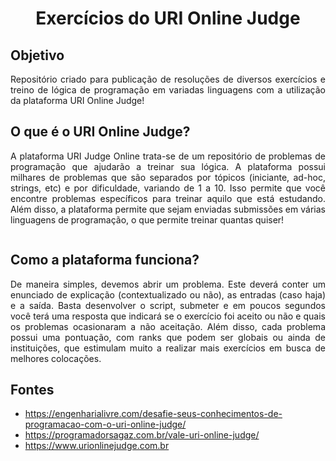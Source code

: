 <h1 align="center"> Exercícios do URI Online Judge</h1>

## Objetivo
<p align="justify">Repositório criado para publicação de resoluções de diversos exercícios e treino de lógica de programação em variadas linguagens com a utilização da plataforma URI Online Judge!</p>

## O que é o URI Online Judge?
<p align="justify">A plataforma URI Judge Online trata-se de um repositório de problemas de programação que ajudarão a treinar sua lógica. A plataforma possui milhares de problemas que são separados por tópicos (iniciante, ad-hoc, strings, etc) e por dificuldade, variando de 1 a 10. Isso permite que você encontre problemas específicos para treinar aquilo que está estudando. Além disso, a plataforma permite que sejam enviadas submissões em várias linguagens de programação, o que permite treinar quantas quiser!</p>
<p align="center"><img src=""></p>

## Como a plataforma funciona?
<p align="justify">De maneira simples, devemos abrir um problema. Este deverá conter um enunciado de explicação (contextualizado ou não), as entradas (caso haja) e a saída. Basta desenvolver o script, submeter e em poucos segundos você terá uma resposta que indicará se o exercício foi aceito ou não e quais os problemas ocasionaram a não aceitação. Além disso, cada problema possui uma pontuação, com ranks que podem ser globais ou ainda de instituições, que estimulam muito a realizar mais exercícios em busca de melhores colocações.</p>

## Fontes
* https://engenharialivre.com/desafie-seus-conhecimentos-de-programacao-com-o-uri-online-judge/
* https://programadorsagaz.com.br/vale-uri-online-judge/
* https://www.urionlinejudge.com.br
